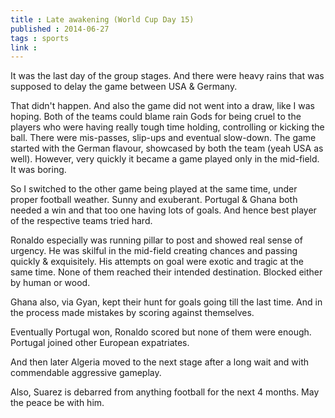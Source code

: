 ```yaml
---
title : Late awakening (World Cup Day 15)
published : 2014-06-27
tags : sports
link : 
---
```


It was the last day of the group stages. And there were heavy rains that was supposed to delay the game between USA & Germany.

That didn't happen. And also the game did not went into a draw, like I was hoping. Both of the teams could blame rain Gods for being cruel to the players who were having really tough time holding, controlling or kicking the ball. There were mis-passes, slip-ups and eventual slow-down. The game started with the German flavour, showcased by both the team (yeah USA as well). However, very quickly it became a game played only in the mid-field. It was boring.

So I switched to the other game being played at the same time, under proper football weather. Sunny and exuberant. Portugal & Ghana both needed a win and that too one having lots of goals. And hence best player of the respective teams tried hard.

Ronaldo especially was running pillar to post and showed real sense of urgency. He was skilful in the mid-field creating chances and passing quickly & exquisitely. His attempts on goal were exotic and tragic at the same time. None of them reached their intended destination. Blocked either by human or wood.

Ghana also, via Gyan, kept their hunt for goals going till the last time. And in the process made mistakes by scoring against themselves.

Eventually Portugal won, Ronaldo scored but none of them were enough. Portugal joined other European expatriates.

And then later Algeria moved to the next stage after a long wait and with commendable aggressive gameplay.

Also, Suarez is debarred from anything football for the next 4 months. May the peace be with him.